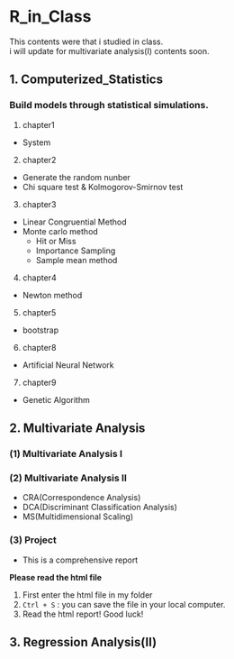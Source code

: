 # R_in_Class

This contents were that i studied in class.  
i will update for multivariate analysis(Ⅰ) contents soon.

## 1. Computerized_Statistics  
### Build models through statistical simulations.  

1. chapter1  
  - System  
2. chapter2  
  - Generate the random nunber  
  - Chi square test & Kolmogorov-Smirnov test  
3. chapter3  
  - Linear Congruential Method  
  - Monte carlo method  
    - Hit or Miss  
    - Importance Sampling  
    - Sample mean method  
4. chapter4  
  - Newton method  
5. chapter5  
  - bootstrap  
6. chapter8  
  - Artificial Neural Network  
7. chapter9  
  - Genetic Algorithm  

## 2. Multivariate Analysis  
### (1) Multivariate Analysis Ⅰ  
### (2) Multivariate Analysis Ⅱ  
- CRA(Correspondence Analysis)  
- DCA(Discriminant Classification Analysis)  
- MS(Multidimensional Scaling)  

### (3) Project  
- This is a comprehensive report  

**Please read the html file**  
1. First enter the html file in my folder  
2. `Ctrl + S` : you can save the file in your local computer.  
3. Read the html report! Good luck!  


## 3. Regression Analysis(Ⅱ)
